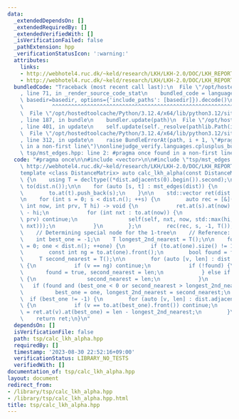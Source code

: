 ```yaml
---
data:
  _extendedDependsOn: []
  _extendedRequiredBy: []
  _extendedVerifiedWith: []
  _isVerificationFailed: false
  _pathExtension: hpp
  _verificationStatusIcon: ':warning:'
  attributes:
    links:
    - http://webhotel4.ruc.dk/~keld/research/LKH/LKH-2.0/DOC/LKH_REPORT.pdf
    - http://webhotel4.ruc.dk/~keld/research/LKH/LKH-2.0/DOC/LKH_REPORT.pdf,
  bundledCode: "Traceback (most recent call last):\n  File \"/opt/hostedtoolcache/Python/3.12.4/x64/lib/python3.12/site-packages/onlinejudge_verify/documentation/build.py\"\
    , line 71, in _render_source_code_stat\n    bundled_code = language.bundle(stat.path,\
    \ basedir=basedir, options={'include_paths': [basedir]}).decode()\n          \
    \         ^^^^^^^^^^^^^^^^^^^^^^^^^^^^^^^^^^^^^^^^^^^^^^^^^^^^^^^^^^^^^^^^^^^^^^^^^^^^^^^^^\n\
    \  File \"/opt/hostedtoolcache/Python/3.12.4/x64/lib/python3.12/site-packages/onlinejudge_verify/languages/cplusplus.py\"\
    , line 187, in bundle\n    bundler.update(path)\n  File \"/opt/hostedtoolcache/Python/3.12.4/x64/lib/python3.12/site-packages/onlinejudge_verify/languages/cplusplus_bundle.py\"\
    , line 401, in update\n    self.update(self._resolve(pathlib.Path(included), included_from=path))\n\
    \  File \"/opt/hostedtoolcache/Python/3.12.4/x64/lib/python3.12/site-packages/onlinejudge_verify/languages/cplusplus_bundle.py\"\
    , line 312, in update\n    raise BundleErrorAt(path, i + 1, \"#pragma once found\
    \ in a non-first line\")\nonlinejudge_verify.languages.cplusplus_bundle.BundleErrorAt:\
    \ tsp/mst_edges.hpp: line 2: #pragma once found in a non-first line\n"
  code: "#pragma once\n\n#include <vector>\n\n#include \"tsp/mst_edges.hpp\"\n\n//\
    \ http://webhotel4.ruc.dk/~keld/research/LKH/LKH-2.0/DOC/LKH_REPORT.pdf, p.20\n\
    template <class DistanceMatrix> auto calc_lkh_alpha(const DistanceMatrix &dist)\
    \ {\n    using T = decltype((*dist.adjacents(0).begin()).second);\n\n    std::vector<std::vector<int>>\
    \ to(dist.n());\n\n    for (auto [s, t] : mst_edges(dist)) {\n        to.at(s).push_back(t);\n\
    \        to.at(t).push_back(s);\n    }\n\n    std::vector ret(dist.n(), std::vector<T>(dist.n()));\n\
    \n    for (int s = 0; s < dist.n(); ++s) {\n        auto rec = [&](auto &&self,\
    \ int now, int prv, T hi) -> void {\n            ret.at(s).at(now) = dist(s, now)\
    \ - hi;\n            for (int nxt : to.at(now)) {\n                if (nxt ==\
    \ prv) continue;\n                self(self, nxt, now, std::max(hi, dist(now,\
    \ nxt)));\n            }\n        };\n        rec(rec, s, -1, T());\n    }\n\n\
    \    // Determining special node for the 1-tree\n    // Reference: p.26 of http://webhotel4.ruc.dk/~keld/research/LKH/LKH-2.0/DOC/LKH_REPORT.pdf\n\
    \    int best_one = -1;\n    T longest_2nd_nearest = T();\n\n    for (int one\
    \ = 0; one < dist.n(); ++one) {\n        if (to.at(one).size() != 1) continue;\n\
    \        const int ng = to.at(one).front();\n        bool found = false;\n   \
    \     T second_nearest = T();\n\n        for (auto [v, len] : dist.adjacents(one))\
    \ {\n            if (v == ng) continue;\n            if (!found) {\n         \
    \       found = true, second_nearest = len;\n            } else if (len < second_nearest)\
    \ {\n                second_nearest = len;\n            }\n        }\n\n     \
    \   if (found and (best_one < 0 or second_nearest > longest_2nd_nearest))\n  \
    \          best_one = one, longest_2nd_nearest = second_nearest;\n    }\n\n  \
    \  if (best_one != -1) {\n        for (auto [v, len] : dist.adjacents(best_one))\
    \ {\n            if (v == to.at(best_one).front()) continue;\n            ret.at(best_one).at(v)\
    \ = ret.at(v).at(best_one) = len - longest_2nd_nearest;\n        }\n    }\n\n\
    \    return ret;\n}\n"
  dependsOn: []
  isVerificationFile: false
  path: tsp/calc_lkh_alpha.hpp
  requiredBy: []
  timestamp: '2023-08-30 22:52:16+09:00'
  verificationStatus: LIBRARY_NO_TESTS
  verifiedWith: []
documentation_of: tsp/calc_lkh_alpha.hpp
layout: document
redirect_from:
- /library/tsp/calc_lkh_alpha.hpp
- /library/tsp/calc_lkh_alpha.hpp.html
title: tsp/calc_lkh_alpha.hpp
---
```


